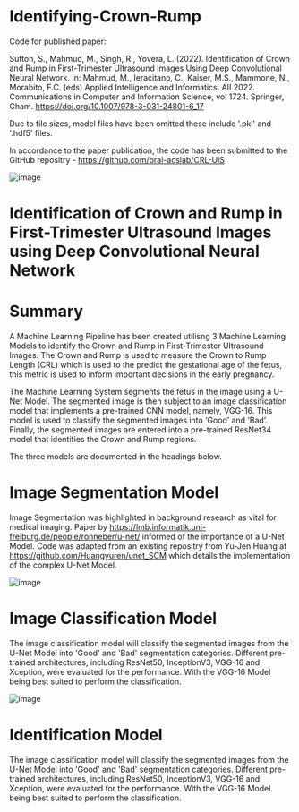 # Identifying-Crown-Rump

Code for published paper:

Sutton, S., Mahmud, M., Singh, R., Yovera, L. (2022). Identification of Crown and Rump in First-Trimester Ultrasound Images Using Deep Convolutional Neural Network. In: Mahmud, M., Ieracitano, C., Kaiser, M.S., Mammone, N., Morabito, F.C. (eds) Applied Intelligence and Informatics. AII 2022. Communications in Computer and Information Science, vol 1724. Springer, Cham. https://doi.org/10.1007/978-3-031-24801-6_17

Due to file sizes, model files have been omitted these include '.pkl' and '.hdf5' files.

In accordance to the paper publication, the code has been submitted to the GitHub repositry - https://github.com/brai-acslab/CRL-UlS

![image](https://github.com/SamSutton3/Identifying-Crown-Rump/assets/56264828/937a4184-164f-4318-910a-08c33c506920)


# Identification of Crown and Rump in First-Trimester Ultrasound Images using Deep Convolutional Neural Network

# Summary
A Machine Learning Pipeline has been created utilisng 3 Machine Learning Models to identify the Crown and Rump in First-Trimester Ultrasound Images. The Crown and Rump is used to measure the Crown to Rump Length (CRL) which is used to the predict the gestational age of the fetus, this metric is used to inform important decisions in the early pregnancy.

The Machine Learning System segments the fetus in the image using a U-Net Model. The segmented image is then subject to an image classification model that implements a pre-trained CNN model, namely, VGG-16. This model is used to classify the segmented images into ‘Good’ and ‘Bad’. Finally, the segmented images are entered into a pre-trained ResNet34 model that identifies the Crown and Rump regions.

The three models are documented in the headings below.

# Image Segmentation Model
Image Segmentation was highlighted in background research as vital for medical imaging. Paper by https://lmb.informatik.uni-freiburg.de/people/ronneber/u-net/ informed of the importance of a U-Net Model. Code was adapted from an existing repositry from Yu-Jen Huang at https://github.com/Huangyuren/unet_SCM which details the implementation of the complex U-Net Model.

![image](https://github.com/SamSutton3/Identifying-Crown-Rump/assets/56264828/34bc0fd9-9e32-4f56-a525-1ac74887f4e8)


# Image Classification Model
The image classification model will classify the segmented images from the U-Net Model into 'Good' and 'Bad' segmentation categories. Different pre-trained architectures, including ResNet50, InceptionV3, VGG-16 and Xception, were evaluated for the performance. With the VGG-16 Model being best suited to perform the classification.

![image](https://github.com/SamSutton3/Identifying-Crown-Rump/assets/56264828/7e1c92ee-338b-4b61-99ea-dd9017bf8925)


# Identification Model
The image classification model will classify the segmented images from the U-Net Model into 'Good' and 'Bad' segmentation categories. Different pre-trained architectures, including ResNet50, InceptionV3, VGG-16 and Xception, were evaluated for the performance. With the VGG-16 Model being best suited to perform the classification.
